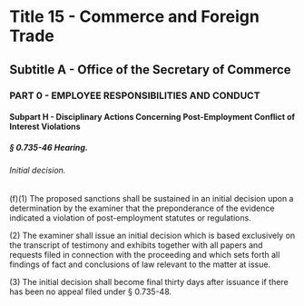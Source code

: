 
# Title 15 - Commerce and Foreign Trade
## Subtitle A - Office of the Secretary of Commerce
### PART 0 - EMPLOYEE RESPONSIBILITIES AND CONDUCT
#### Subpart H - Disciplinary Actions Concerning Post-Employment Conflict of Interest Violations
##### § 0.735-46 Hearing.
###### Initial decision.

(f)(1) The proposed sanctions shall be sustained in an initial decision upon a determination by the examiner that the preponderance of the evidence indicated a violation of post-employment statutes or regulations.

(2) The examiner shall issue an initial decision which is based exclusively on the transcript of testimony and exhibits together with all papers and requests filed in connection with the proceeding and which sets forth all findings of fact and conclusions of law relevant to the matter at issue.

(3) The initial decision shall become final thirty days after issuance if there has been no appeal filed under § 0.735-48.
